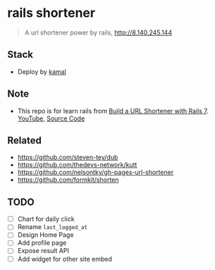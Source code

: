 # rails shortener

> A url shortener power by rails, <http://8.140.245.144>

## Stack

- Deploy by [kamal](https://kamal-deploy.org/)

## Note

- This repo is for learn rails from [Build a URL Shortener with Rails 7](https://gorails.com/series/build-a-url-shortener-with-rails-7). [YouTube](https://www.youtube.com/watch?v=XHRUjXUcr04&list=PLm8ctt9NhMNXOBboD4FvLdZU_Cner2uk0&index=1), [Source Code](https://github.dev/gorails-screencasts/url-shortener)

## Related

- <https://github.com/steven-tey/dub>
- <https://github.com/thedevs-network/kutt>
- <https://github.com/nelsontky/gh-pages-url-shortener>
- <https://github.com/formkit/shorten>

## TODO

- [ ] Chart for daily click
- [ ] Rename `last_logged_at`
- [ ] Design Home Page
- [ ] Add profile page
- [ ] Expose result API
- [ ] Add widget for other site embed
